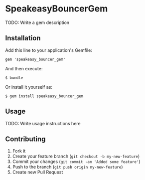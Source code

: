 # SpeakeasyBouncerGem

TODO: Write a gem description

## Installation

Add this line to your application's Gemfile:

    gem 'speakeasy_bouncer_gem'

And then execute:

    $ bundle

Or install it yourself as:

    $ gem install speakeasy_bouncer_gem

## Usage

TODO: Write usage instructions here

## Contributing

1. Fork it
2. Create your feature branch (`git checkout -b my-new-feature`)
3. Commit your changes (`git commit -am 'Added some feature'`)
4. Push to the branch (`git push origin my-new-feature`)
5. Create new Pull Request
